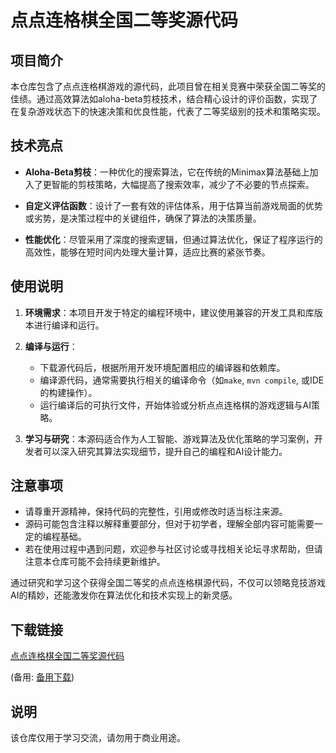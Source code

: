 # 点点连格棋全国二等奖源代码

## 项目简介

本仓库包含了点点连格棋游戏的源代码，此项目曾在相关竞赛中荣获全国二等奖的佳绩。通过高效算法如aloha-beta剪枝技术，结合精心设计的评价函数，实现了在复杂游戏状态下的快速决策和优良性能，代表了二等奖级别的技术和策略实现。

## 技术亮点

- **Aloha-Beta剪枝**：一种优化的搜索算法，它在传统的Minimax算法基础上加入了更智能的剪枝策略，大幅提高了搜索效率，减少了不必要的节点探索。
  
- **自定义评估函数**：设计了一套有效的评估体系，用于估算当前游戏局面的优势或劣势，是决策过程中的关键组件，确保了算法的决策质量。
  
- **性能优化**：尽管采用了深度的搜索逻辑，但通过算法优化，保证了程序运行的高效性，能够在短时间内处理大量计算，适应比赛的紧张节奏。

## 使用说明

1. **环境需求**：本项目开发于特定的编程环境中，建议使用兼容的开发工具和库版本进行编译和运行。
   
2. **编译与运行**：
   - 下载源代码后，根据所用开发环境配置相应的编译器和依赖库。
   - 编译源代码，通常需要执行相关的编译命令（如`make`, `mvn compile`, 或IDE的构建操作）。
   - 运行编译后的可执行文件，开始体验或分析点点连格棋的游戏逻辑与AI策略。

3. **学习与研究**：本源码适合作为人工智能、游戏算法及优化策略的学习案例，开发者可以深入研究其算法实现细节，提升自己的编程和AI设计能力。

## 注意事项

- 请尊重开源精神，保持代码的完整性，引用或修改时适当标注来源。
- 源码可能包含注释以解释重要部分，但对于初学者，理解全部内容可能需要一定的编程基础。
- 若在使用过程中遇到问题，欢迎参与社区讨论或寻找相关论坛寻求帮助，但请注意本仓库可能不会持续更新维护。

通过研究和学习这个获得全国二等奖的点点连格棋源代码，不仅可以领略竞技游戏AI的精妙，还能激发你在算法优化和技术实现上的新灵感。

## 下载链接
[点点连格棋全国二等奖源代码](https://pan.quark.cn/s/08cd9719f288) 

(备用: [备用下载](https://pan.baidu.com/s/1foifz8U5sqf_nAVaQ2CJhQ?pwd=1234))

## 说明

该仓库仅用于学习交流，请勿用于商业用途。
